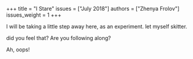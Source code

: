 +++
title = "I Stare"
issues = ["July 2018"]
authors = ["Zhenya Frolov"]
issues_weight = 1
+++

I will be taking a little step away here, as an experiment. let myself skitter.

did you feel that? Are you following along?

Ah, oops!
